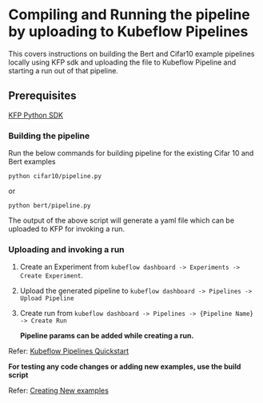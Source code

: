 # Compiling and Running the pipeline by uploading to Kubeflow Pipelines

This covers instructions on building the Bert and Cifar10 example pipelines locally using KFP sdk and uploading the file to Kubeflow Pipeline and starting a run out of that pipeline.

## Prerequisites

[KFP Python SDK](https://github.com/kubeflow/pipelines/tree/master/sdk/python)

### Building the pipeline

Run the below commands for building pipeline for the existing Cifar 10 and Bert examples

`python cifar10/pipeline.py`

or

`python bert/pipeline.py`

The output of the above script will generate a yaml file which can be uploaded to KFP for invoking a run.

### Uploading and invoking a run

  1. Create an Experiment from `kubeflow dashboard -> Experiments -> Create Experiment`.
  2. Upload the generated pipeline to `kubeflow dashboard -> Pipelines -> Upload Pipeline` 
  3. Create run from `kubeflow dashboard -> Pipelines -> {Pipeline Name} -> Create Run`

      **Pipeline params can be added while creating a run.**

  Refer: [Kubeflow Pipelines Quickstart](https://www.kubeflow.org/docs/components/pipelines/pipelines-quickstart/)

**For testing any code changes or adding new examples, use the build script**

  Refer: [Creating New examples](README.md##Adding-new-example)


